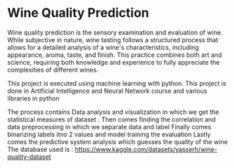 # Wine Quality Prediction
Wine quality prediction is the sensory examination and evaluation of wine. While subjective in nature, wine tasting follows a structured process that allows for a detailed analysis of a wine's characteristics, including appearance, aroma, taste, and finish. This practice combines both art and science, requiring both knowledge and experience to fully appreciate the complexities of different wines.

This project is executed using machine learning with python. This project is done in Artificial Intelligence and Neural Network course and various libraries in python 

The process contains Data analysis and visualization in which we get the statistical measures of dataset .
Then comes finding the correlation and data preprocessing in which we separate data and label 
Finally comes binarizing labels itno 2 values and model training the evaluation
Lastly comes the predictive system analysis which guesses the quality of the wine
The database used is :
https://www.kaggle.com/datasets/yasserh/wine-quality-dataset

